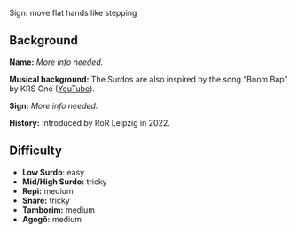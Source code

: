Sign: move flat hands like stepping

## Background

**Name:** _More info needed._

**Musical background:** The Surdos are also inspired by the song “Boom Bap” by KRS One ([YouTube](https://www.youtube.com/watch?v=iaYDe3gu1go)).

**Sign:** _More info needed._

**History:** Introduced by RoR Leipzig in 2022.

## Difficulty

* **Low Surdo**: easy
* **Mid/High Surdo:** tricky
* **Repi:** medium
* **Snare:** tricky
* **Tamborim:** medium
* **Agogô:** medium